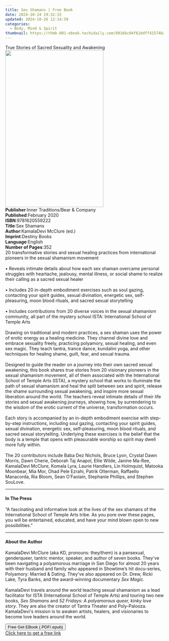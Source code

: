 ```yaml
---
title: Sex Shamans | Free Book
date: 2024-10-24 19:32:15
updated: 2024-10-26 12:14:59
categories:
  - Body, Mind & Spirit
thumbnail: https://thmb-001-ebook.techidaily.com/09166c04f62ddff415746a6840837f25e622f9f184c77378c12660ecfc39b2a3.jpg
---
```

<main id="book-container">
  <div class="flex flex-col">
    <div class="book-brief flex-1 py-6 px-4 sm:p-6 md:py-10 md:px-8">
      <!-- brief-->
      <div class="book-brief-main">
        True Stories of Sacred Sexuality and Awakening
      </div>
    </div>
    <div
      class="book-meta-info flex-1 grid gap-4 col-start-1 col-end-3 row-start-1 sm:mb-6 sm:grid-cols-4 lg:gap-6 lg:col-start-2 lg:row-end-6 lg:row-span-6 lg:mb-0"
    >
      <div
        class="book-meta-info-left place-content-center mt-4 p-4 text-sm leading-6 col-start-2 col-span-2 dark:text-slate-400"
      >
        <img
          class="w-full h-500 object-cover rounded-lg sm:h-255 sm:col-span-2 lg:col-span-full"
          src="https://img-001-ebook.techidaily.com/8198fdb02be0483e33551d692fb333880bd5bad986e4c15c79ba5f565f6559f2.jpg"
          alt=""
          width="312"
          height="500"
        />
      </div>
      <div
        class="book-meta-info-right mt-2 col-start-1 row-start-2 col-span-3 self-center"
      >
        <!-- meta data  -->
        <div class="flex flex-col px-4 md:px-8">
          <div class="flex-1">
            <strong>Publisher</strong>:<span class="px-2"
              >Inner Traditions/Bear &amp; Company</span
            >
          </div>
          <div class="flex-1">
            <strong>Published</strong>:<span class="px-2">February 2020</span>
          </div>
          <div class="flex-1">
            <strong>ISBN</strong>:<span class="px-2">9781620559222</span>
          </div>
          <div class="flex-1">
            <strong>Title</strong>:<span class="px-2">Sex Shamans</span>
          </div>
          <div class="flex-1">
            <strong>Author</strong>:<span class="px-2"
              >KamalaDevi McClure (ed.)</span
            >
          </div>
          <div class="flex-1">
            <strong>Imprint</strong>:<span class="px-2">Destiny Books</span>
          </div>
          <div class="flex-1">
            <strong>Language</strong>:<span class="px-2">English</span>
          </div>
          <div class="flex-1">
            <strong>Number of Pages</strong>:<span class="px-2">352</span>
          </div>
        </div>
      </div>
    </div>
    <div class="book-description flex-1 py-6 px-4 sm:p-6 md:py-10 md:px-8">
      <div class="book-description-main">
        <div accordion-content="" id="description">
          20 transformative stories and sexual healing practices from
          international pioneers in the sexual shamanism movement <br /><br />•
          Reveals intimate details about how each sex shaman overcame personal
          struggles with heartache, jealousy, mental illness, or social shame to
          realize their calling as a sacred sexual healer <br /><br />• Includes
          20 in-depth embodiment exercises such as soul gazing, contacting your
          spirit guides, sexual divination, energetic sex, self-pleasuring, moon
          blood rituals, and sacred sexual storytelling <br /><br />• Includes
          contributions from 20 diverse voices in the sexual shamanism
          community, all part of the mystery school ISTA: International School
          of Temple Arts <br /><br />Drawing on traditional and modern
          practices, a sex shaman uses the power of erotic energy as a healing
          medicine. They channel divine love and embrace sexuality freely,
          practicing polyamory, sexual healing, and even sex magic. They teach
          tantra, trance dance, kundalini yoga, and other techniques for healing
          shame, guilt, fear, and sexual trauma. <br /><br />Designed to guide
          the reader on a journey into their own sacred sexual awakening, this
          book shares true stories from 20 visionary pioneers in the sexual
          shamanism movement, all of them associated with the International
          School of Temple Arts (ISTA), a mystery school that works to
          illuminate the path of sexual shamanism and heal the split between sex
          and spirit, release the shame surrounding sexual awakening, and
          inspire more sexual liberation around the world. The teachers reveal
          intimate details of their life stories and sexual awakening journeys,
          showing how, by surrendering to the wisdom of the erotic current of
          the universe, transformation occurs. <br /><br />Each story is
          accompanied by an in-depth embodiment exercise with step-by-step
          instructions, including soul gazing, contacting your spirit guides,
          sexual divination, energetic sex, self-pleasuring, moon blood rituals,
          and sacred sexual storytelling. Underlying these exercises is the
          belief that the body is a temple that opens with pleasurable worship
          so spirit may dwell more fully within. <br /><br />The 20 contributors
          include Baba Dez Nichols, Bruce Lyon, Crystal Dawn Morris, Dawn
          Cherie, Deborah Taj Anapol, Ellie Wilde, Janine Ma-Ree, KamalaDevi
          McClure, Komala Lyra, Laurie Handlers, Lin Holmquist, Matooka
          Moonbear, Mia Mor, Ohad Pele Ezrahi, Patrik Olterman, Raffaello
          Manacorda, Ria Bloom, Sean O’Faolain, Stephanie Phillips, and Stephen
          SouLove.
        </div>
        <div class="accordion-fader"></div>
      </div>
    </div>
    <div class="book-excerpts flex-1 py-6 px-4 sm:p-6 md:py-10 md:px-8">
      <!-- excerpts-->
      <div class="book-excerpts-main">
        <hr />
        <h4 class="placeholder placeholder-heading">
          <span>In The Press</span>
        </h4>
        <p>
          “A fascinating and informative look at the lives of the sex shamans of
          the International School of Temple Arts tribe. As you pore over these
          pages, you will be entertained, educated, and have your mind blown
          open to new possibilities.”
        </p>
      </div>
    </div>
    <div class="book-about-author flex-1 py-6 px-4 sm:p-6 md:py-10 md:px-8">
      <!-- about author-->
      <div class="book-main-author-main">
        <hr />
        <h4 class="placeholder placeholder-heading">
          <span>About the Author</span>
        </h4>
        <p>
          KamalaDevi McClure (aka KD, pronouns: they/them) is a pansexual,
          genderqueer, tantric mentor, speaker, and author of seven books.
          They've been navigating a polyamorous marriage in San Diego for almost
          20 years with their husband and family who appeared in Showtime’s hit
          docu-series, Polyamory: Married &amp; Dating. They've also appeared on
          Dr. Drew, Ricki Lake, Tyra Banks, and the award-winning documentary
          <i>Sex Magic. <br /></i><br />KamalaDevi travels around the world
          teaching sexual shamanism as a lead facilitator for ISTA
          (International School of Temple Arts) and touring two new books,
          <i>Sex Shamans </i>and
          <i>52 Fridays: A polyamorous queer, kinky love story</i>. They are
          also the creator of Tantra Theater and Poly-Palooza. KamalaDevi's
          mission is to awaken artists, healers, and visionaries to become love
          leaders around the world.
        </p>
      </div>
    </div>
    <div class="book-free-get flex-1 py-6 px-4 sm:p-6 md:py-10 md:px-8">
      <button
        id="btn-free-get"
        class="bg-blue-500 hover:bg-blue-700 text-white font-bold py-2 px-4 rounded"
      >
        Free Get EBook (.PDF/.epub)
      </button>
      <div id="countdown-display" class="px-2 text-lg mt-2"></div>
      <a
        id="free-link"
        class="hidden bg-blue-500 hover:bg-blue-700 text-white font-bold py-2 px-4 rounded"
        href="https://www.ebooks.com/en-us/book/209676661/sex-shamans/kamaladevi-mcclure/"
        target="_blank"
        >Click here to get a free link</a
      >
    </div>
    <script>
      let countdownTime = 0;
      let countdownInterval = null;
      document
        .getElementById('btn-free-get')
        .addEventListener('click', startCountdown);
      function startCountdown() {
        countdownTime = new Date().getTime() + 60000 * 3;
        countdownInterval = setInterval(updateCountdown, 1000);
        document.getElementById('btn-free-get').disabled = true;
        document
          .getElementById('btn-free-get')
          .classList.add('bg-gray-500', 'cursor-not-allowed');
      }
      function updateCountdown() {
        let currentTime = new Date().getTime();
        let timeLeft = countdownTime - currentTime;
        let secondsLeft = Math.floor(timeLeft / 1000);
        document.getElementById('countdown-display').innerHTML =
          `Remaining time: ${secondsLeft} seconds.`;
        if (secondsLeft <= 0) {
          clearInterval(countdownInterval);
          document.getElementById('btn-free-get').classList.add('hidden');
          document.getElementById('free-link').classList.remove('hidden');
          document.getElementById('countdown-display').innerHTML = '';
        }
      }
    </script>
  </div>
</main>
